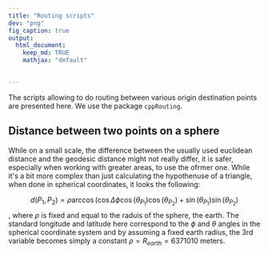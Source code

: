 ```yaml
---
title: "Routing scripts"
dev: "png"
fig_caption: true
output: 
  html_document:
    keep_md: TRUE
    mathjax: "default"

    
---
```




The scripts allowing to do routing between various origin destination points are presented here. We use the package `cppRouting`. 

## Distance between two points on a sphere

While on a small scale, the difference between the usually used euclidean distance and the geodesic distance might not really differ, it is safer, especially when working with greater areas, to use the ofrmer one. While it's a bit more complex than just calculating the hypothenuse of a triangle, when done in spherical coordinates, it looks the following:

$$d(P_1,P_2)=\rho\arccos(\cos\Delta\phi\cos(\theta_{P_1})\cos(\theta_{P_2})+\sin(\theta_{P_1})\sin(\theta_{P_2})$$, where $\rho$ is fixed and equal to the raduis of the sphere, the earth. The standard longitude and latitude here correspond to the $\phi$ and $\theta$ angles in the spherical coordinate system and by assuming a fixed earth radius, the 3rd variable becomes simply a constant $\rho = R_{earth} = 6371010$ meters. 
